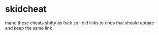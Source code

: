 # skidcheat
mane these cheats shitty as fuck so i did links to ones that should update and keep the same link
